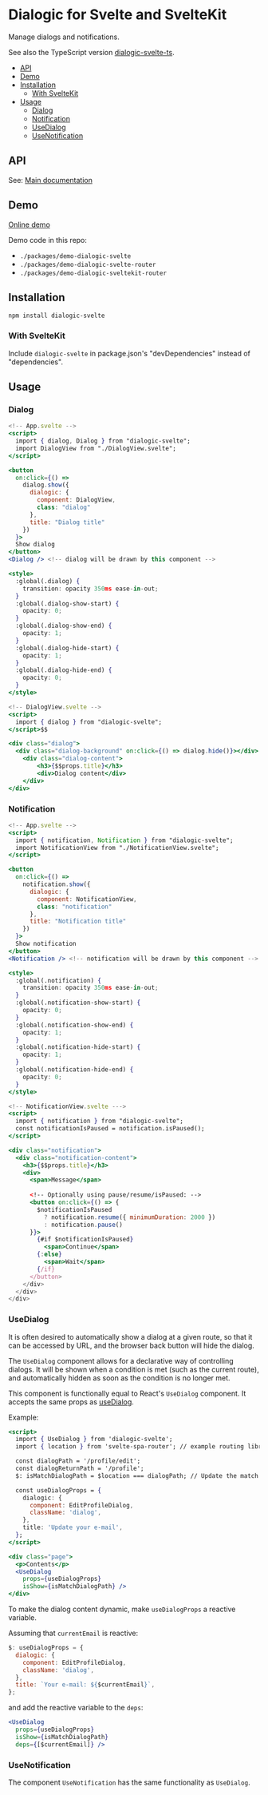 # Dialogic for Svelte and SvelteKit

Manage dialogs and notifications.

See also the TypeScript version [dialogic-svelte-ts](../dialogic-svelte-ts/README.md).


- [API](#api)
- [Demo](#demo)
- [Installation](#installation)
  - [With SvelteKit](#with-sveltekit)
- [Usage](#usage)
  - [Dialog](#dialog)
  - [Notification](#notification)
  - [UseDialog](#usedialog)
  - [UseNotification](#usenotification)

## API

See: [Main documentation](https://github.com/ArthurClemens/dialogic/blob/development/README.md)


## Demo

[Online demo](https://arthurclemens.github.io/dialogic/)

Demo code in this repo:
  * `./packages/demo-dialogic-svelte`
  * `./packages/demo-dialogic-svelte-router`
  * `./packages/demo-dialogic-sveltekit-router`

## Installation

`npm install dialogic-svelte`


### With SvelteKit

Include `dialogic-svelte` in package.json's "devDependencies" instead of "dependencies".

## Usage

### Dialog

```jsx
<!-- App.svelte -->
<script>
  import { dialog, Dialog } from "dialogic-svelte";
  import DialogView from "./DialogView.svelte";
</script>

<button
  on:click={() =>
    dialog.show({
      dialogic: {
        component: DialogView,
        class: "dialog"
      },
      title: "Dialog title"
    })
  }>
  Show dialog
</button>
<Dialog /> <!-- dialog will be drawn by this component -->

<style>
  :global(.dialog) {
    transition: opacity 350ms ease-in-out;
  }
  :global(.dialog-show-start) {
    opacity: 0;
  }
  :global(.dialog-show-end) {
    opacity: 1;
  }
  :global(.dialog-hide-start) {
    opacity: 1;
  }
  :global(.dialog-hide-end) {
    opacity: 0;
  }
</style>
```

```jsx
<!-- DialogView.svelte -->
<script>
  import { dialog } from "dialogic-svelte";
</script>$$

<div class="dialog">
  <div class="dialog-background" on:click={() => dialog.hide()}></div>
	<div class="dialog-content">
		<h3>{$$props.title}</h3>
		<div>Dialog content</div>
	</div>
</div>
```

### Notification

```jsx
<!-- App.svelte -->
<script>
  import { notification, Notification } from "dialogic-svelte";
  import NotificationView from "./NotificationView.svelte";
</script>

<button
  on:click={() =>
    notification.show({
      dialogic: {
        component: NotificationView,
        class: "notification"
      },
      title: "Notification title"
    })
  }>
  Show notification
</button>
<Notification /> <!-- notification will be drawn by this component -->

<style>
  :global(.notification) {
    transition: opacity 350ms ease-in-out;
  }
  :global(.notification-show-start) {
    opacity: 0;
  }
  :global(.notification-show-end) {
    opacity: 1;
  }
  :global(.notification-hide-start) {
    opacity: 1;
  }
  :global(.notification-hide-end) {
    opacity: 0;
  }
</style>
```

```jsx
<!-- NotificationView.svelte --->
<script>
  import { notification } from "dialogic-svelte";
  const notificationIsPaused = notification.isPaused();
</script>

<div class="notification">
  <div class="notification-content">
    <h3>{$$props.title}</h3>
    <div>
      <span>Message</span>
  
      <!-- Optionally using pause/resume/isPaused: -->
      <button on:click={() => {
        $notificationIsPaused
          ? notification.resume({ minimumDuration: 2000 })
          : notification.pause()
      }}>
        {#if $notificationIsPaused}
          <span>Continue</span>
        {:else}
          <span>Wait</span>
        {/if}
      </button>
    </div>
  </div>
</div>
```


### UseDialog

It is often desired to automatically show a dialog at a given route, so that it can be accessed by URL, and the browser back button will hide the dialog.

The `UseDialog` component allows for a declarative way of controlling dialogs. It will be shown when a condition is met (such as the current route), and automatically hidden as soon as the condition is no longer met.

This component is functionally equal to React's `UseDialog` component. It accepts the same props as [useDialog](https://github.com/ArthurClemens/dialogic/blob/development/README.md#usedialog).

Example:

```jsx
<script>
  import { UseDialog } from 'dialogic-svelte';
  import { location } from 'svelte-spa-router'; // example routing library, here used to fetch the current route

  const dialogPath = '/profile/edit';
  const dialogReturnPath = '/profile';
  $: isMatchDialogPath = $location === dialogPath; // Update the match check whenever the route changes

  const useDialogProps = {
    dialogic: {
      component: EditProfileDialog,
      className: 'dialog',
    },
    title: 'Update your e-mail',
  };
</script>

<div class="page">
  <p>Contents</p>
  <UseDialog
    props={useDialogProps}
    isShow={isMatchDialogPath} />
</div>
```

To make the dialog content dynamic, make `useDialogProps` a reactive variable.

Assuming that `currentEmail` is reactive:

```js
$: useDialogProps = {
  dialogic: {
    component: EditProfileDialog,
    className: 'dialog',
  },
  title: `Your e-mail: ${$currentEmail}`,
};
```

and add the reactive variable to the `deps`:

```jsx
<UseDialog
  props={useDialogProps}
  isShow={isMatchDialogPath}
  deps={[$currentEmail]} />
```

### UseNotification

The component `UseNotification` has the same functionality as `UseDialog`.
